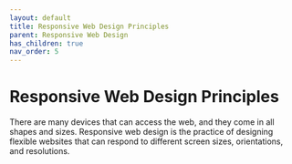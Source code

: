 ```yaml
---
layout: default
title: Responsive Web Design Principles
parent: Responsive Web Design
has_children: true
nav_order: 5
---
```

# Responsive Web Design Principles
There are many devices that can access the web, and they come in all shapes and sizes. Responsive web design is the practice of designing flexible websites that can respond to different screen sizes, orientations, and resolutions.
